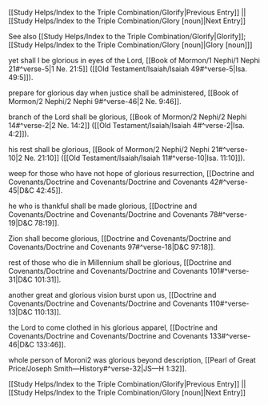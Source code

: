 [[Study Helps/Index to the Triple Combination/Glorify|Previous Entry]]  ||  [[Study Helps/Index to the Triple Combination/Glory [noun]|Next Entry]]

 See also [[Study Helps/Index to the Triple Combination/Glorify|Glorify]]; [[Study Helps/Index to the Triple Combination/Glory [noun]|Glory [noun]]]

 yet shall I be glorious in eyes of the Lord, [[Book of Mormon/1 Nephi/1 Nephi 21#^verse-5|1 Ne. 21:5]] ([[Old Testament/Isaiah/Isaiah 49#^verse-5|Isa. 49:5]]).

 prepare for glorious day when justice shall be administered, [[Book of Mormon/2 Nephi/2 Nephi 9#^verse-46|2 Ne. 9:46]].

 branch of the Lord shall be glorious, [[Book of Mormon/2 Nephi/2 Nephi 14#^verse-2|2 Ne. 14:2]] ([[Old Testament/Isaiah/Isaiah 4#^verse-2|Isa. 4:2]]).

 his rest shall be glorious, [[Book of Mormon/2 Nephi/2 Nephi 21#^verse-10|2 Ne. 21:10]] ([[Old Testament/Isaiah/Isaiah 11#^verse-10|Isa. 11:10]]).

 weep for those who have not hope of glorious resurrection, [[Doctrine and Covenants/Doctrine and Covenants/Doctrine and Covenants 42#^verse-45|D&C 42:45]].

 he who is thankful shall be made glorious, [[Doctrine and Covenants/Doctrine and Covenants/Doctrine and Covenants 78#^verse-19|D&C 78:19]].

 Zion shall become glorious, [[Doctrine and Covenants/Doctrine and Covenants/Doctrine and Covenants 97#^verse-18|D&C 97:18]].

 rest of those who die in Millennium shall be glorious, [[Doctrine and Covenants/Doctrine and Covenants/Doctrine and Covenants 101#^verse-31|D&C 101:31]].

 another great and glorious vision burst upon us, [[Doctrine and Covenants/Doctrine and Covenants/Doctrine and Covenants 110#^verse-13|D&C 110:13]].

 the Lord to come clothed in his glorious apparel, [[Doctrine and Covenants/Doctrine and Covenants/Doctrine and Covenants 133#^verse-46|D&C 133:46]].

 whole person of Moroni2 was glorious beyond description, [[Pearl of Great Price/Joseph Smith—History#^verse-32|JS—H 1:32]].

[[Study Helps/Index to the Triple Combination/Glorify|Previous Entry]]  ||  [[Study Helps/Index to the Triple Combination/Glory [noun]|Next Entry]]